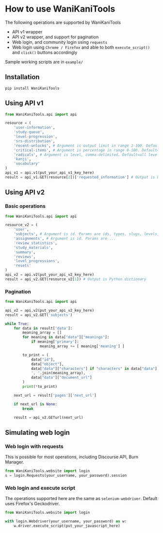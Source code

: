 # How to use WaniKaniTools

The following operations are supported by WaniKaniTools

* API v1 wrapper
* API v2 wrapper, and support for pagination
* Web login, and community login using `requests`
* Web login using `Chrome / Firefox` and able to both `execute_script()` and `click()` buttons accordingly

Sample working scripts are in `example/`

## Installation

`pip install WaniKaniTools`

## Using API v1

```python
from WaniKaniTools.api import api

resource = (
    'user-information',
    'study-queue',
    'level-progression',
    'srs-distribution',
    'recent-unlocks', # Argument is output limit in range 1-100. Default=10
    'critical-items', # Argument is percentage in range 0-100. Default=75
    'radicals', # Argument is level, comma-delimited. Default=all levels
    'kanji',
    'vocabulary'
)
api_v1 = api.v1(put_your_api_v1_key_here)
result = api_v1.GET(resource[2])['requested_information'] # Output is Python dictionary
```

## Using API v2

### Basic operations

```python
from WaniKaniTools.api import api

resource_v2 = (
    'user',
    'subjects', # Argument is id. Params are ids, types, slugs, levels, updated_after
    'assignments', # Argument is id. Params are ...
    'review_statistics',
    'study_materials',
    'summary',
    'reviews',
    'level_progressions',
    'resets'
)
api_v2 = api.v2(put_your_api_v2_key_here)
result = api_v2.GET(resource_v2[1]) # Output is Python dictionary
```

### Pagination

```python
from WaniKaniTools.api import api

api_v2 = api.v2(put_your_api_v2_key_here)
result = api_v2.GET('subjects')

while True:
    for data in result['data']:
        meaning_array = []
        for meaning in data["data"]["meanings"]:
            if meaning['primary']:
                meaning_array += [ meaning['meaning'] ]

        to_print = (
            data["id"],
            data["object"],
            data["data"]["characters"] if "characters" in data["data"] else data["data"]["character"],
            ', '.join(meaning_array),
            data["data"]["document_url"]
        )
        print(*to_print)

    next_url = result['pages']['next_url']

    if next_url is None:
        break

    result = api_v2.GETurl(next_url)
```

## Simulating web login

### Web login with requests

This is possible for most operations, including Discourse API, Burn Manager.

```python
from WaniKaniTools.website import login
s = login.Requests(your_username, your_password).session
```

### Web login and execute script

The operations supported here are the same as `selenium-webdriver`. Default uses Firefox's Geckodriver.

```python
from WaniKaniTools.website import login

with login.Webdriver(your_username, your_password) as w:
    w.driver.execute_script(put_your_javascript_here)
```
